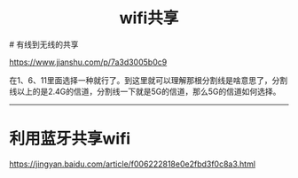<h1 align="center">wifi共享</h1>
# 有线到无线的共享

https://www.jianshu.com/p/7a3d3005b0c9

在1、6、11里面选择一种就行了。到这里就可以理解那根分割线是啥意思了，分割线以上的是2.4G的信道，分割线一下就是5G的信道，那么5G的信道如何选择。

------------



# 利用蓝牙共享wifi

https://jingyan.baidu.com/article/f006222818e0e2fbd3f0c8a3.html





